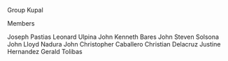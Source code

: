 Group Kupal

Members

Joseph Pastias
Leonard Ulpina
John Kenneth Bares
John Steven Solsona
John Lloyd Nadura
John Christopher Caballero
Christian Delacruz
Justine Hernandez
Gerald Tolibas
